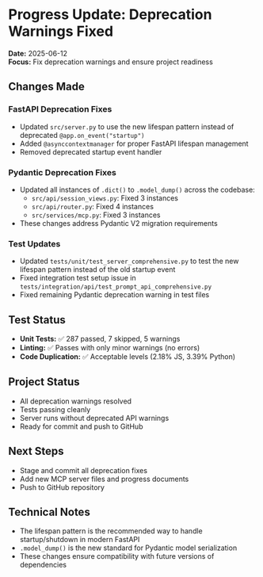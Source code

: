 # Progress Update: Deprecation Warnings Fixed

**Date:** 2025-06-12  
**Focus:** Fix deprecation warnings and ensure project readiness

## Changes Made

### FastAPI Deprecation Fixes
- Updated `src/server.py` to use the new lifespan pattern instead of deprecated `@app.on_event("startup")`
- Added `@asynccontextmanager` for proper FastAPI lifespan management
- Removed deprecated startup event handler

### Pydantic Deprecation Fixes
- Updated all instances of `.dict()` to `.model_dump()` across the codebase:
  - `src/api/session_views.py`: Fixed 3 instances
  - `src/api/router.py`: Fixed 4 instances  
  - `src/services/mcp.py`: Fixed 3 instances
- These changes address Pydantic V2 migration requirements

### Test Updates
- Updated `tests/unit/test_server_comprehensive.py` to test the new lifespan pattern instead of the old startup event
- Fixed integration test setup issue in `tests/integration/api/test_prompt_api_comprehensive.py`
- Fixed remaining Pydantic deprecation warning in test files

## Test Status
- **Unit Tests:** ✅ 287 passed, 7 skipped, 5 warnings
- **Linting:** ✅ Passes with only minor warnings (no errors)
- **Code Duplication:** ✅ Acceptable levels (2.18% JS, 3.39% Python)

## Project Status
- All deprecation warnings resolved
- Tests passing cleanly
- Server runs without deprecated API warnings
- Ready for commit and push to GitHub

## Next Steps
- Stage and commit all deprecation fixes
- Add new MCP server files and progress documents
- Push to GitHub repository

## Technical Notes
- The lifespan pattern is the recommended way to handle startup/shutdown in modern FastAPI
- `.model_dump()` is the new standard for Pydantic model serialization
- These changes ensure compatibility with future versions of dependencies

